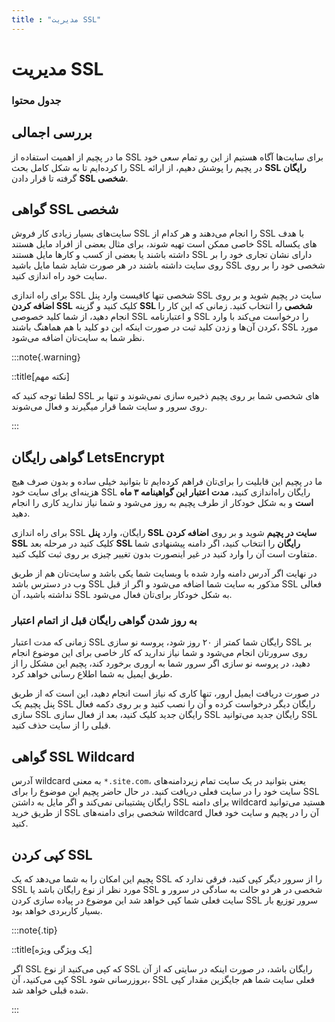 ```yaml
---
title : "مدیریت SSL"
---
```


# مدیریت SSL

### جدول محتوا

## بررسی اجمالی

ما در پچیم از اهمیت استفاده از SSL برای سایت‌ها آگاه هستیم از این رو تمام سعی خود را کرده‌ایم تا به شکل کامل بحث SSL در پچیم را پوشش دهیم، از ارائه **SSL رایگان** گرفته تا قرار دادن **SSL شخصی**.

## گواهی SSL شخصی

سایت‌های بسیار زیادی کار فروش SSL را انجام می‌دهند و هر کدام از SSL با هدف خاصی ممکن است تهیه شوند، برای مثال بعضی از افراد مایل هستند SSL های یکساله داشته باشند یا بعضی از کسب و کارها مایل هستند SSL دارای نشان تجاری خود را بر روی سایت داشته باشند در هر صورت شاید شما مایل باشید SSL شخصی خود را بر روی سایت خود راه اندازی کنید.

برای راه اندازی SSL شخصی تنها کافیست وارد پنل SSL سایت در پچیم شوید و بر روی **اضافه کردن SSL** کلیک کنید و گزینه **SSL شخصی** را انتخاب کنید. زمانی که این کار را انجام دهید، از شما کلید خصوصی SSL و اعتبارنامه SSL را درخواست می‌کند با وارد کردن آن‌ها و زدن کلید ثبت در صورت اینکه این دو کلید با هم هماهنگ باشند، SSL مورد نظر شما به سایت‌تان اضافه می‌شود.

:::note{.warning}

::title[نکته مهم]

لطفا توجه کنید که SSL های شخصی شما بر روی پچیم ذخیره سازی نمی‌شوند و تنها بر روی سرور و سایت شما قرار میگیرند و فعال می‌شوند.

:::

## گواهی رایگان LetsEncrypt

 ما در پچیم این قابلیت را برای‌تان فراهم کرده‌ایم تا بتوانید خیلی ساده و بدون صرف هیچ هزینه‌ای برای سایت خود SSL رایگان راه‌اندازی کنید، **مدت اعتبار این گواهینامه ۳ ماه است** و به شکل خودکار از طرف پچیم به روز می‌شود و شما نیاز ندارید کاری را انجام دهید.
 
برای راه اندازی SSL رایگان، وارد **پنل SSL سایت در پچیم** شوید و بر روی **اضافه کردن SSL** کلیک کنید در مرحله بعد **SSL رایگان** را انتخاب کنید، اگر دامنه پیشنهادی شما متفاوت است آن را وارد کنید در غیر اینصورت بدون تغییر چیزی بر روی ثبت کلیک کنید.

در نهایت اگر آدرس دامنه وارد شده با وبسایت شما یکی باشد و سایت‌تان هم از طریق وب در دسترس باشد SSL مذکور به سایت شما اضافه می‌شود و اگر از قبل SSL فعالی نداشته باشید، آن SSL به شکل خودکار برای‌تان فعال می‌شود.


### به روز شدن گواهی رایگان قبل از اتمام اعتبار

زمانی که مدت اعتبار SSL رایگان شما کمتر از ۲۰ روز شود، پروسه نو سازی SSL بر روی سرورتان انجام می‌شود و شما نیاز ندارید که کار خاصی برای این موضوع انجام دهید، در پروسه نو سازی اگر سرور شما به اروری برخورد کند، پچیم این مشکل را از طریق ایمیل به شما اطلاع رسانی خواهد کرد.

در صورت دریافت ایمیل ارور، تنها کاری که نیاز است انجام دهید، این است که از طریق پنل پچیم یک SSL رایگان دیگر درخواست کرده و آن را نصب کنید و بر روی دکمه فعال سازی SSL رایگان جدید کلیک کنید، بعد از فعال سازی SSL رایگان جدید می‌توانید SSL قبلی را از سایت حذف کنید.

## گواهی SSL Wildcard

آدرس wildcard به معنی `*.site.com`، یعنی بتوانید در یک سایت تمام زیردامنه‌های سایت خود را در سایت فعلی دریافت کنید. در حال حاضر پچیم این موضوع را برای SSL رایگان پشتیبانی نمی‌کند و اگر مایل به داشتن SSL برای دامنه wildcard هستید می‌توانید از طریق خرید SSL شخصی برای دامنه‌های wildcard آن را در پچیم و سایت خود فعال کنید.

## کپی کردن SSL

پچیم این امکان را به شما می‌دهد که یک SSL را از سرور دیگر کپی کنید، فرقی ندارد که SSL مورد نظر از نوع رایگان باشد یا SSL شخصی در هر دو حالت به سادگی در سرور و سایت فعلی شما کپی خواهد شد این موضوع در پیاده سازی کردن SSL سرور توزیع بار بسیار کاربردی خواهد بود.

:::note{.tip}

::title[یک ویژگی ویژه]

اگر SSL که کپی می‌کنید از نوع SSL رایگان باشد، در صورت اینکه در سایتی که از آن کپی می‌کنید، آن SSL بروزرسانی شود، SSL فعلی سایت شما هم جایگزین مقدار کپی شده قبلی خواهد شد.

:::
